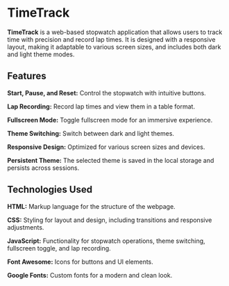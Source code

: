 # TimeTrack

__TimeTrack__ is a web-based stopwatch application that allows users to track time with precision and record lap times. It is designed with a responsive layout, making it adaptable to various screen sizes, and includes both dark and light theme modes.

## Features

__Start, Pause, and Reset:__ Control the stopwatch with intuitive buttons.

__Lap Recording:__ Record lap times and view them in a table format.

__Fullscreen Mode:__ Toggle fullscreen mode for an immersive experience.

__Theme Switching:__ Switch between dark and light themes.

__Responsive Design:__ Optimized for various screen sizes and devices.

__Persistent Theme:__ The selected theme is saved in the local storage and persists across sessions.

## Technologies Used

__HTML:__ Markup language for the structure of the webpage.

__CSS:__ Styling for layout and design, including transitions and responsive adjustments.

__JavaScript:__ Functionality for stopwatch operations, theme switching, fullscreen toggle, and lap recording.

__Font Awesome:__ Icons for buttons and UI elements.

__Google Fonts:__ Custom fonts for a modern and clean look.